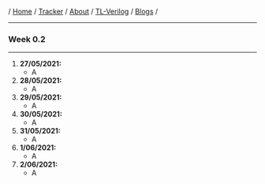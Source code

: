 / [Home](/index) / [Tracker](/gsoc-2021) / [About](pages/gsoc/about) / [TL-Verilog](pages/gsoc/TLV) / [Blogs](pages/blogs/gsoc-final-blog) /

---

### Week 0.2

---

1. **27/05/2021:** 
   * A
2. **28/05/2021:**
   * A
3. **29/05/2021:**
   * A
4. **30/05/2021:**
   * A
5. **31/05/2021:**
   * A
6. **1/06/2021:**
   * A
7. **2/06/2021:**
   * A
